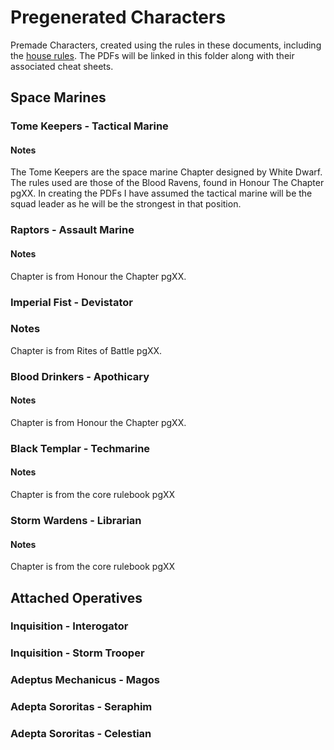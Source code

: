 # Pregenerated Characters
Premade Characters, created using the rules in these documents, including the [house rules](../HouseRules.md). The PDFs will be linked in this folder along with their associated cheat sheets.

## Space Marines

### Tome Keepers - Tactical Marine
#### Notes
The Tome Keepers are the space marine Chapter designed by White Dwarf. The rules used are those of the Blood Ravens, found in Honour The Chapter pgXX. In creating the PDFs I have assumed the tactical marine will be the squad leader as he will be the strongest in that position.

### Raptors - Assault Marine

#### Notes
Chapter is from Honour the Chapter pgXX.

### Imperial Fist - Devistator

### Notes
Chapter is from Rites of Battle pgXX.

### Blood Drinkers - Apothicary

#### Notes
Chapter is from Honour the Chapter pgXX.

### Black Templar - Techmarine

#### Notes
Chapter is from the core rulebook pgXX

### Storm Wardens - Librarian

#### Notes
Chapter is from the core rulebook pgXX


## Attached Operatives

### Inquisition - Interogator

### Inquisition - Storm Trooper

### Adeptus Mechanicus - Magos

### Adepta Sororitas - Seraphim

### Adepta Sororitas - Celestian

